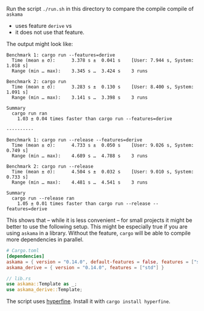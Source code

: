 Run the script `./run.sh` in this directory to compare the compile compile of `askama`

* uses feature `derive` vs
* it does not use that feature.

The output might look like:

```text
Benchmark 1: cargo run --features=derive
  Time (mean ± σ):      3.378 s ±  0.041 s    [User: 7.944 s, System: 1.018 s]
  Range (min … max):    3.345 s …  3.424 s    3 runs
 
Benchmark 2: cargo run
  Time (mean ± σ):      3.283 s ±  0.130 s    [User: 8.400 s, System: 1.091 s]
  Range (min … max):    3.141 s …  3.398 s    3 runs
 
Summary
  cargo run ran
    1.03 ± 0.04 times faster than cargo run --features=derive

----------

Benchmark 1: cargo run --release --features=derive
  Time (mean ± σ):      4.733 s ±  0.050 s    [User: 9.026 s, System: 0.749 s]
  Range (min … max):    4.689 s …  4.788 s    3 runs
 
Benchmark 2: cargo run --release
  Time (mean ± σ):      4.504 s ±  0.032 s    [User: 9.010 s, System: 0.733 s]
  Range (min … max):    4.481 s …  4.541 s    3 runs
 
Summary
  cargo run --release ran
    1.05 ± 0.01 times faster than cargo run --release --features=derive
```

This shows that – while it is less convenient – for small projects it might be better
to use the following setup.
This might be especially true if you are using `askama` in a library.
Without the feature, `cargo` will be able to compile more dependencies in parallel.

```toml
# Cargo.toml
[dependencies]
askama = { version = "0.14.0", default-features = false, features = ["std"] }
askama_derive = { version = "0.14.0", features = ["std"] }
```

```rust
// lib.rs
use askama::Template as _;
use askama_derive::Template;
```

The script uses [hyperfine](https://crates.io/crates/hyperfine).
Install it with `cargo install hyperfine`.
